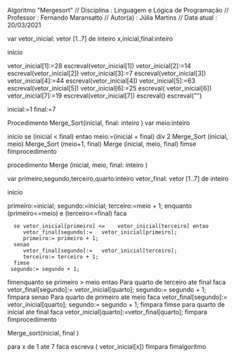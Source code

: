 Algoritmo "Mergesort"
// Disciplina  : Linguagem e Lógica de Programação
// Professor   : Fernando Maransatto
// Autor(a)    : Júlia Martins
// Data atual  : 20/03/2021

var
   vetor_inicial: vetor [1..7] de inteiro
   x,inicial,final:inteiro

inicio

   vetor_inicial[1]:=28
   escreval(vetor_inicial[1])
   vetor_inicial[2]:=14
   escreval(vetor_inicial[2])
   vetor_inicial[3]:=7
   escreval(vetor_inicial[3])
   vetor_inicial[4]:=44
   escreval(vetor_inicial[4])
   vetor_inicial[5]:=63
   escreval(vetor_inicial[5])
   vetor_inicial[6]:=25
   escreval( vetor_inicial[6])
   vetor_inicial[7]:=19
   escreval(vetor_inicial[7])
   escreval()
   escreval("")

   inicial:=1
   final:=7


Procedimento Merge_Sort(inicial, final: inteiro )
var
   meio:inteiro
   
   
inicio
   se (inicial <  final) entao
      meio:=(inicial + final) div 2
      Merge_Sort (inicial, meio)
      Merge_Sort (meio+1, final)
      Merge (inicial, meio, final)
   fimse
fimprocedimento


procedimento Merge (inicial, meio, final: inteiro )

var
   primeiro,segundo,terceiro,quarto:inteiro
   vetor_final: vetor [1..7] de inteiro

inicio

   primeiro:=inicial;
   segundo:=inicial;
   terceiro:=meio + 1;
   enquanto (primeiro<=meio) e (terceiro<=final) faca

      se vetor_inicial[primeiro] <=    vetor_inicial[terceiro] entao
         vetor_final[segundo]:=   vetor_inicial[primeiro];
         primeiro:= primeiro + 1;
      senao
         vetor_final[segundo]:=   vetor_inicial[terceiro];
         terceiro:= terceiro + 1;
      fimse
     segundo:= segundo + 1;
   fimenquanto
   se primeiro > meio entao
      Para quarto de terceiro ate final faca
         vetor_final[segundo]:=    vetor_inicial[quarto];
         segundo:= segundo + 1;
      fimpara
   senao
      Para quarto de primeiro ate meio faca
         vetor_final[segundo]:=   vetor_inicial[quarto];
         segundo:= segundo + 1;
      fimpara
   fimse
   para quarto de inicial ate final faca
      vetor_inicial[quarto]:=vetor_final[quarto];
   fimpara
fimprocedimento

Merge_sort(inicial, final )

para x de 1 ate 7 faca
   escreva (   vetor_inicial[x])
fimpara
fimalgoritmo
